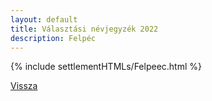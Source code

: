 ```yaml
---
layout: default
title: Választási névjegyzék 2022
description: Felpéc
---
```


{% include settlementHTMLs/Felpeec.html %}

[Vissza](../)
